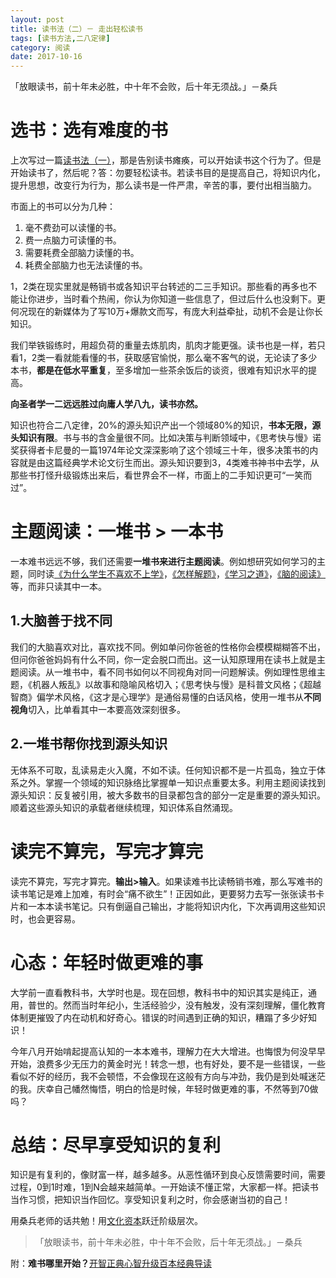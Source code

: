 ```yaml
---
layout: post
title: 读书法（二）－ 走出轻松读书
tags: [读书方法,二八定律] 
category: 阅读
date: 2017-10-16
---
```


「放眼读书，前十年未必胜，中十年不会败，后十年无须战。」－桑兵

# 选书：选有难度的书
上次写过一篇[读书法（一）](http://www.huyuning.com/%E8%AF%BB%E4%B9%A6/2017/09/18/%E8%AF%BB%E4%B9%A6%E6%B3%95-%E4%B8%80-%E8%B5%B0%E5%87%BA%E8%AF%BB%E4%B9%A6%E7%98%AB%E7%97%AA/)，那是告别读书瘫痪，可以开始读书这个行为了。但是开始读书了，然后呢？答：勿要轻松读书。若读书目的是提高自己，将知识内化，提升思想，改变行为行为，那么读书是一件严肃，辛苦的事，要付出相当脑力。

市面上的书可以分为几种：
1. 毫不费劲可以读懂的书。
2. 费一点脑力可读懂的书。
3. 需要耗费全部脑力读懂的书。
4. 耗费全部脑力也无法读懂的书。

1，2类在现实里就是畅销书或各知识平台转述的二三手知识。那些看的再多也不能让你进步，当时看个热闹，你认为你知道一些信息了，但过后什么也没剩下。更何况现在的新媒体为了写10万+爆款文而写，有庞大利益牵扯，动机不会是让你长知识。

我们举铁锻练时，用超负荷的重量去炼肌肉，肌肉才能更强。读书也是一样，若只看1，2类一看就能看懂的书，获取感官愉悦，那么毫不客气的说，无论读了多少本书，**都是在低水平重复**，至多增加一些茶余饭后的谈资，很难有知识水平的提高。

**向圣者学一二远远胜过向庸人学八九，读书亦然。**

知识也符合二八定律，20%的源头知识产出一个领域80%的知识，**书本无限，源头知识有限**。书与书的含金量很不同。比如决策与判断领域中，《思考快与慢》诺奖获得者卡尼曼的一篇1974年论文深深影响了这个领域三十年，很多决策书的内容就是由这篇经典学术论文衍生而出。源头知识要到3，4类难书神书中去学，从那些书打怪升级锻炼出来后，看世界会不一样，市面上的二手知识更可“一笑而过”。

# 主题阅读：一堆书 > 一本书
一本难书远远不够，我们还需要**一堆书来进行主题阅读**。例如想研究如何学习的主题，同时读[《为什么学生不喜欢不上学》](https://book.douban.com/subject/4864832/)，[《怎样解题》](https://book.douban.com/subject/2124114/)，[《学习之道》](https://book.douban.com/subject/26895988/)，[《脑的阅读》](https://book.douban.com/subject/6510682/)等，而非只读其中一本。

## 1.大脑善于找不同
我们的大脑喜欢对比，喜欢找不同。例如单问你爸爸的性格你会模模糊糊答不出，但问你爸爸妈妈有什么不同，你一定会脱口而出。这一认知原理用在读书上就是主题阅读。从一堆书中，看不同书如何以不同视角对同一问题解读。例如理性思维主题，《机器人叛乱》以故事和隐喻风格切入；《思考快与慢》是科普文风格；《超越智商》偏学术风格，《这才是心理学》是通俗易懂的白话风格，使用一堆书从**不同视角**切入，比单看其中一本要高效深刻很多。

## 2.一堆书帮你找到源头知识
无体系不可取，乱读易走火入魔，不如不读。任何知识都不是一片孤岛，独立于体系之外。掌握一个领域的知识脉络比掌握单一知识点重要太多。利用主题阅读找到源头知识：反复被引用，被大多数书的目录都包含的部分一定是重要的源头知识。顺着这些源头知识的承载者继续梳理，知识体系自然涌现。

# 读完不算完，写完才算完
读完不算完，写完才算完。**输出>输入**。如果读难书比读畅销书难，那么写难书的读书笔记是难上加难，有时会“痛不欲生”！正因如此，更要努力去写一张张读书卡片和一本本读书笔记。只有倒逼自己输出，才能将知识内化，下次再调用这些知识时，也会更容易。

# 心态：年轻时做更难的事
大学前一直看教科书，大学时也是。现在回想，教科书中的知识其实是纯正，通用，普世的。然而当时年纪小，生活经验少，没有触发，没有深刻理解，僵化教育体制更摧毁了内在动机和好奇心。错误的时间遇到正确的知识，糟蹋了多少好知识！

今年八月开始啃起提高认知的一本本难书，理解力在大大增进。也悔恨为何没早早开始，浪费多少无压力的黄金时光！转念一想，也有好处，要不是一些错误，一些看似不好的经历，我不会顿悟，不会像现在这般有方向与冲劲，我仍是到处喊迷茫的我。庆幸自己幡然悔悟，明白的恰是时候，年轻时做更难的事，不然等到70做吗？

# 总结：尽早享受知识的复利

知识是有复利的，像财富一样，越多越多。从恶性循环到良心反馈需要时间，需要过程，0到1时难，1到N会越来越简单。一开始读不懂正常，大家都一样。把读书当作习惯，把知识当作回忆。享受知识复利之时，你会感谢当初的自己！

用桑兵老师的话共勉！用[文化资本](https://mp.weixin.qq.com/s?__biz=MzA3MzM0MjUyMQ==&mid=2652149947&idx=1&sn=e3056c8d2dfee447d0097e9df3d54102&chksm=84f0b3edb3873afb77c024ec6604e2426563601715c389600bafccef6c1f71cb148cdff3d807&scene=0&key=2c45ecf06f18becea4a94530becd1d7138d48e2f1a25b5b182f0debb51768ed97e5f948d08f9bfbb04aef27130bae09b4bad49cbfab06785a5fac86c65fd094ee4e420d3d5e1d97d281d735fbcaacbe3&ascene=0&uin=Mjc3OTAxMDcyMA%3D%3D&devicetype=iMac+MacBookPro11%2C4+OSX+OSX+10.11.6+build(15G1510)&version=12020810&nettype=WIFI&fontScale=100&pass_ticket=XB%2F7DGAkSvqzs238BWmmrojIqIghCXNS%2BYxyLmxgoHQbn2wZ4V7menTkkxYRf4vR)跃迁阶级层次。

>「放眼读书，前十年未必胜，中十年不会败，后十年无须战。」－桑兵


附：**难书哪里开始？**[开智正典心智升级百本经典导读](https://www.douban.com/doulist/41691053/)



